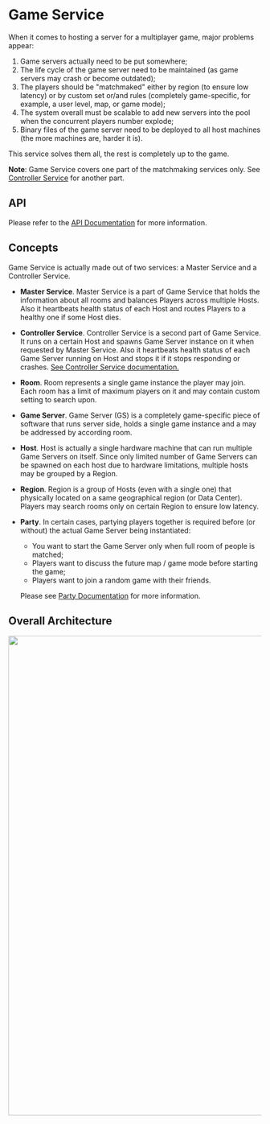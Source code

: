 # Game Service

When it comes to hosting a server for a multiplayer game, major problems appear:

1. Game servers actually need to be put somewhere;
2. The life cycle of the game server need to be maintained (as game servers may crash or become outdated);
3. The players should be "matchmaked" either by region (to ensure low latency) or by custom set or/and rules
(completely game-specific, for example, a user level, map, or game mode);
4. The system overall must be scalable to add new servers into the pool when the concurrent players number explode;
5. Binary files of the game server need to be deployed to all host machines (the more machines are, harder it is).

This service solves them all, the rest is completely up to the game.

<b>Note</b>: Game Service covers one part of the matchmaking services only.
See <a href="https://github.com/anthill-platform/anthill-game-controller#game-controller">Controller Service</a> for
another part.

## API

Please refer to the <a href="doc/API.md">API Documentation</a> for more information.

## Concepts

Game Service is actually made out of two services: a Master Service and a Controller Service. 

* **Master Service**. Master Service is a part of Game Service that holds the information about
all rooms and balances Players across multiple Hosts. Also it heartbeats health status of each Host and routes
Players to a healthy one if some Host dies.

* **Controller Service**. Controller Service is a second part of Game Service. It runs on a 
certain Host and spawns Game Server instance on it when requested by Master Service. Also it heartbeats health status 
of each Game Server running on Host and stops it if it stops responding or crashes. 
<a href="https://github.com/anthill-platform/anthill-game-controller#game-controller">See Controller Service documentation.</a>

* **Room**. Room represents a single game instance the player may join. Each room has a limit
of maximum players on it and may contain custom setting to search upon.

* **Game Server**. Game Server (GS) is a completely game-specific piece of software that runs server side, holds a
single game instance and a may be addressed by according room.

* **Host**. Host is actually a single hardware machine that can run multiple Game Servers on itself.
Since only limited number of Game Servers can be spawned on each host due to hardware limitations, multiple hosts
may be grouped by a Region.

* **Region**. Region is a group of Hosts (even with a single one) that physically located on a same geographical region
(or Data Center). Players may search rooms only on certain Region to ensure low latency.

* **Party**. In certain cases, partying players together is required before (or without) the actual Game Server being instantiated:
  
  * You want to start the Game Server only when full room of people is matched;
  * Players want to discuss the future map / game mode before starting the game;
  * Players want to join a random game with their friends.
  
  Please see <a href="doc/Party.md">Party Documentation</a> for more information.

## Overall Architecture

<center>
<img src="https://cloud.githubusercontent.com/assets/1666014/26266946/613bc5a0-3cf0-11e7-9c1e-59e403ea5bdd.png" width="954">
</center>